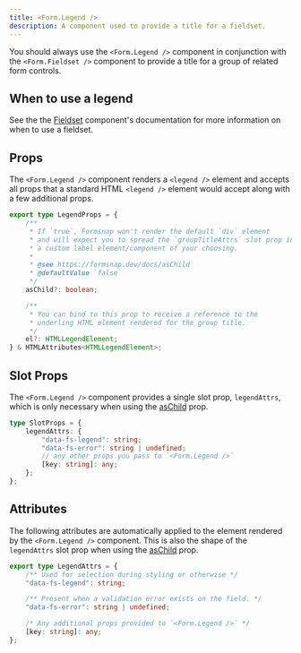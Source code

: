 ```yaml
---
title: <Form.Legend />
description: A component used to provide a title for a fieldset.
---
```


You should always use the `<Form.Legend />` component in conjunction with the `<Form.Fieldset />` component to provide a title for a group of related form controls.

## When to use a legend

See the the [Fieldset](/docs/api-reference/) component's documentation for more information on when to use a fieldset.

## Props

The `<Form.Legend />` component renders a `<legend />` element and accepts all props that a standard HTML `<legend />` element would accept along with a few additional props.

```ts
export type LegendProps = {
	/**
	 * If `true`, Formsnap won't render the default `div` element
	 * and will expect you to spread the `groupTitleAttrs` slot prop into
	 * a custom label element/component of your choosing.
	 *
	 * @see https://formsnap.dev/docs/asChild
	 * @defaultValue `false`
	 */
	asChild?: boolean;

	/**
	 * You can bind to this prop to receive a reference to the
	 * underling HTML element rendered for the group title.
	 */
	el?: HTMLLegendElement;
} & HTMLAttributes<HTMLLegendElement>;
```

## Slot Props

The `<Form.Legend />` component provides a single slot prop, `legendAttrs`, which is only necessary when using the [asChild](/docs/aschild) prop.

```ts
type SlotProps = {
	legendAttrs: {
		"data-fs-legend": string;
		"data-fs-error": string | undefined;
		// any other props you pass to `<Form.Legend />`
		[key: string]: any;
	};
};
```

## Attributes

The following attributes are automatically applied to the element rendered by the `<Form.Legend />` component. This is also the shape of the `legendAttrs` slot prop when using the [asChild](/docs/aschild) prop.

```ts
export type LegendAttrs = {
	/** Used for selection during styling or otherwise */
	"data-fs-legend": string;

	/** Present when a validation error exists on the field. */
	"data-fs-error": string | undefined;

	/* Any additional props provided to `<Form.Legend />` */
	[key: string]: any;
};
```

